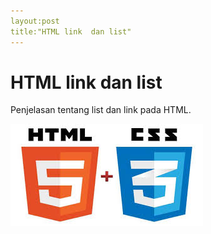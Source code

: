 ```yaml
---
layout:post
title:"HTML link  dan list"
---
```


# HTML link dan list

Penjelasan tentang list dan link pada HTML.

![html link dan list](/assets/Gambar/download.jpg)